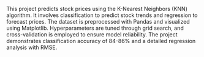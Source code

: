 This project predicts stock prices using the K-Nearest Neighbors (KNN) algorithm. It involves classification to predict stock trends and regression to forecast prices. The dataset is preprocessed with Pandas and visualized using Matplotlib. Hyperparameters are tuned through grid search, and cross-validation is employed to ensure model reliability. The project demonstrates classification accuracy of 84-86% and a detailed regression analysis with RMSE.

